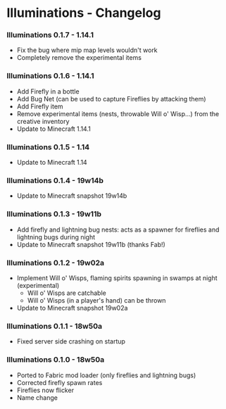 # Illuminations - Changelog

### Illuminations 0.1.7 - 1.14.1

+ Fix the bug where mip map levels wouldn't work
+ Completely remove the experimental items

### Illuminations 0.1.6 - 1.14.1

+ Add Firefly in a bottle
+ Add Bug Net (can be used to capture Fireflies by attacking them)
+ Add Firefly item
+ Remove experimental items (nests, throwable Will o' Wisp...) from the creative inventory
+ Update to Minecraft 1.14.1

### Illuminations 0.1.5 - 1.14

+ Update to Minecraft 1.14

### Illuminations 0.1.4 - 19w14b

+ Update to Minecraft snapshot 19w14b

### Illuminations 0.1.3 - 19w11b

+ Add firefly and lightning bug nests: acts as a spawner for fireflies and lightning bugs during night
+ Update to Minecraft snapshot 19w11b (thanks Fab!)

### Illuminations 0.1.2 - 19w02a

+ Implement Will o' Wisps, flaming spirits spawning in swamps at night (experimental)
	+ Will o' Wisps are catchable
	+ Will o' Wisps (in a player's hand) can be thrown
+ Update to Minecraft snapshot 19w02a

### Illuminations 0.1.1 - 18w50a

+ Fixed server side crashing on startup

### Illuminations 0.1.0 - 18w50a

+ Ported to Fabric mod loader (only fireflies and lightning bugs)
+ Corrected firefly spawn rates
+ Fireflies now flicker
+ Name change